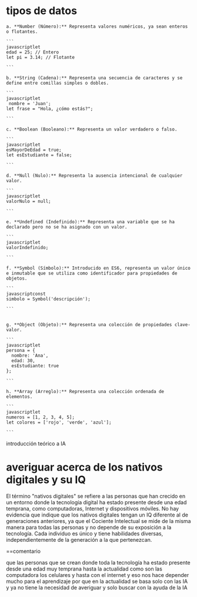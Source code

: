 
 <h1>tipos de datos</h1>


    a. **Number (Número):** Representa valores numéricos, ya sean enteros o flotantes.
    
    ```
    javascriptlet 
    edad = 25; // Entero
    let pi = 3.14; // Flotante
    
    ```
    
    b. **String (Cadena):** Representa una secuencia de caracteres y se define entre comillas simples o dobles.
    
    ```
    javascriptlet
     nombre = 'Juan';
    let frase = "Hola, ¿cómo estás?";
    
    ```
    
    c. **Boolean (Booleano):** Representa un valor verdadero o falso.
    
    ```
    javascriptlet 
    esMayorDeEdad = true;
    let esEstudiante = false;
    
    ```
    
    d. **Null (Nulo):** Representa la ausencia intencional de cualquier valor.
    
    ```
    javascriptlet 
    valorNulo = null;
    
    ```
    
    e. **Undefined (Indefinido):** Representa una variable que se ha declarado pero no se ha asignado con un valor.
    
    ```
    javascriptlet 
    valorIndefinido;
    
    ```
    
    f. **Symbol (Símbolo):** Introducido en ES6, representa un valor único e inmutable que se utiliza como identificador para propiedades de objetos.
    
    ```
    javascriptconst 
    simbolo = Symbol('descripción');
    
    ```
    
    
    g. **Object (Objeto):** Representa una colección de propiedades clave-valor.
    
    ```
    javascriptlet 
    persona = {
      nombre: 'Ana',
      edad: 30,
      esEstudiante: true
    };
    
    ```
    
    h. **Array (Arreglo):** Representa una colección ordenada de elementos.
    
    ```
    javascriptlet 
    numeros = [1, 2, 3, 4, 5];
    let colores = ['rojo', 'verde', 'azul'];
    
    ```


<p> introducción teórico a IA<p>


<h1>averiguar acerca de los nativos digitales y su IQ</h1>


El término "nativos digitales" se refiere a las personas que han crecido en un entorno donde la tecnología digital ha estado presente desde una edad temprana, como computadoras, Internet y dispositivos móviles. No hay evidencia que indique que los nativos digitales tengan un IQ diferente al de generaciones anteriores, ya que el Cociente Intelectual se mide de la misma manera para todas las personas y no depende de su exposición a la tecnología. Cada individuo es único y tiene habilidades diversas, independientemente de la generación a la que pertenezcan.

==comentario

que las personas que se crean donde toda la tecnología ha estado presente desde una edad muy temprana hasta la actualidad como son las computadora los celulares y hasta con el internet y eso nos hace depender mucho para el aprendizaje por que en la actualidad se basa solo con las IA y ya no tiene la necesidad de averiguar y solo buscar con la ayuda de la IA  

